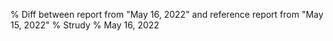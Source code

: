 % Diff between report from "May 16, 2022" and reference report from "May 15, 2022"
% Strudy
% May 16, 2022


